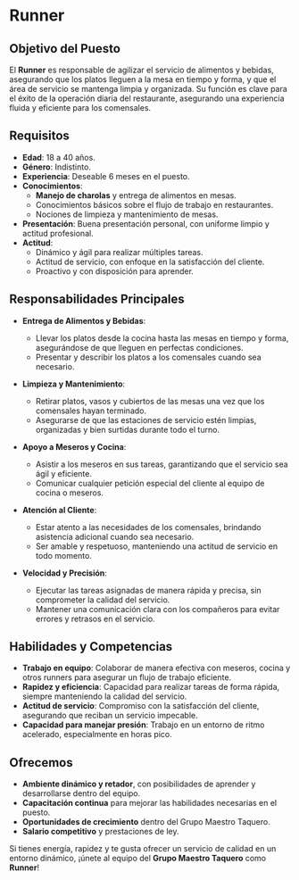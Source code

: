 # Runner

## Objetivo del Puesto
El **Runner** es responsable de agilizar el servicio de alimentos y bebidas, asegurando que los platos lleguen a la mesa en tiempo y forma, y que el área de servicio se mantenga limpia y organizada. Su función es clave para el éxito de la operación diaria del restaurante, asegurando una experiencia fluida y eficiente para los comensales.

## Requisitos

- **Edad**: 18 a 40 años.
- **Género**: Indistinto.
- **Experiencia**: Deseable 6 meses en el puesto.
- **Conocimientos**:
  - **Manejo de charolas** y entrega de alimentos en mesas.
  - Conocimientos básicos sobre el flujo de trabajo en restaurantes.
  - Nociones de limpieza y mantenimiento de mesas.
- **Presentación**: Buena presentación personal, con uniforme limpio y actitud profesional.
- **Actitud**:
  - Dinámico y ágil para realizar múltiples tareas.
  - Actitud de servicio, con enfoque en la satisfacción del cliente.
  - Proactivo y con disposición para aprender.

## Responsabilidades Principales

- **Entrega de Alimentos y Bebidas**:
  - Llevar los platos desde la cocina hasta las mesas en tiempo y forma, asegurándose de que lleguen en perfectas condiciones.
  - Presentar y describir los platos a los comensales cuando sea necesario.
  
- **Limpieza y Mantenimiento**:
  - Retirar platos, vasos y cubiertos de las mesas una vez que los comensales hayan terminado.
  - Asegurarse de que las estaciones de servicio estén limpias, organizadas y bien surtidas durante todo el turno.
  
- **Apoyo a Meseros y Cocina**:
  - Asistir a los meseros en sus tareas, garantizando que el servicio sea ágil y eficiente.
  - Comunicar cualquier petición especial del cliente al equipo de cocina o meseros.

- **Atención al Cliente**:
  - Estar atento a las necesidades de los comensales, brindando asistencia adicional cuando sea necesario.
  - Ser amable y respetuoso, manteniendo una actitud de servicio en todo momento.

- **Velocidad y Precisión**:
  - Ejecutar las tareas asignadas de manera rápida y precisa, sin comprometer la calidad del servicio.
  - Mantener una comunicación clara con los compañeros para evitar errores y retrasos en el servicio.

## Habilidades y Competencias

- **Trabajo en equipo**: Colaborar de manera efectiva con meseros, cocina y otros runners para asegurar un flujo de trabajo eficiente.
- **Rapidez y eficiencia**: Capacidad para realizar tareas de forma rápida, siempre manteniendo la calidad del servicio.
- **Actitud de servicio**: Compromiso con la satisfacción del cliente, asegurando que reciban un servicio impecable.
- **Capacidad para manejar presión**: Trabajo en un entorno de ritmo acelerado, especialmente en horas pico.

## Ofrecemos

- **Ambiente dinámico y retador**, con posibilidades de aprender y desarrollarse dentro del equipo.
- **Capacitación continua** para mejorar las habilidades necesarias en el puesto.
- **Oportunidades de crecimiento** dentro del Grupo Maestro Taquero.
- **Salario competitivo** y prestaciones de ley.

Si tienes energía, rapidez y te gusta ofrecer un servicio de calidad en un entorno dinámico, ¡únete al equipo del **Grupo Maestro Taquero** como **Runner**!